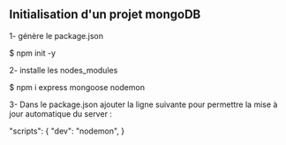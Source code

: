 ## Initialisation d'un projet mongoDB

 1- génère le package.json
  
 $ npm init -y 

2- installe les nodes_modules

 $ npm i express mongoose nodemon  

3- Dans le package.json ajouter la ligne suivante pour permettre la mise à jour automatique du server : 


"scripts": {
    "dev": "nodemon",
}
